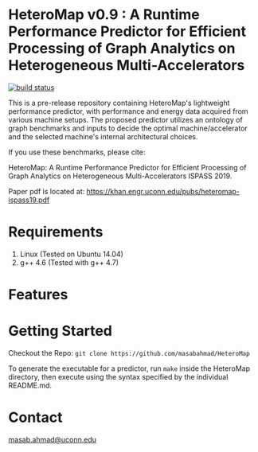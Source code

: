 
HeteroMap v0.9 : A Runtime Performance Predictor for Efficient Processing of Graph Analytics on Heterogeneous Multi-Accelerators
====================================================================

[![build status](https://travis-ci.org/masabahmad/HeteroMap.svg?branch=master)](https://travis-ci.org/masabahmad/HeteroMap)

This is a pre-release repository containing HeteroMap's lightweight performance predictor, with performance and energy data acquired from various machine setups.
The proposed predictor utilizes an ontology of graph benchmarks and inputs to decide the optimal machine/accelerator and the selected machine's internal architectural choices.

If you use these benchmarks, please cite:

HeteroMap: A Runtime Performance Predictor for Efficient Processing of Graph Analytics on Heterogeneous Multi-Accelerators
ISPASS 2019.

Paper pdf is located at: 
https://khan.engr.uconn.edu/pubs/heteromap-ispass19.pdf

Requirements
============

1. Linux (Tested on Ubuntu 14.04)
2. g++ 4.6 (Tested with g++ 4.7)

Features
========

Getting Started
===============

Checkout the Repo:
```git clone https://github.com/masabahmad/HeteroMap```

To generate the executable for a predictor, run ```make``` inside the HeteroMap directory, then execute using the syntax specified by the individual README.md.

Contact
=======

masab.ahmad@uconn.edu

